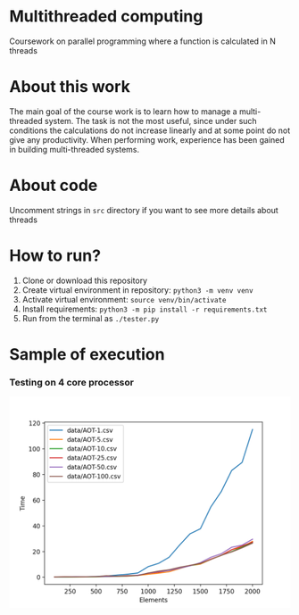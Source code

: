 # Multithreaded computing
Coursework on parallel programming where a function is calculated in N threads

# About this work
The main goal of the course work is to learn how to manage a multi-threaded system. 
The task is not the most useful, since under such conditions the calculations do not increase linearly and at some point do not give any productivity. 
When performing work, experience has been gained in building multi-threaded systems.

# About code
Uncomment strings in ```src``` directory if you want to see more details about threads

# How to run?
1. Clone or download this repository  
2. Create virtual environment in repository: ```python3 -m venv venv```  
3. Activate virtual environment: ```source venv/bin/activate```  
4. Install requirements: ```python3 -m pip install -r requirements.txt```  
5. Run from the terminal as ```./tester.py```  
# Sample of execution 
### Testing on 4 core processor
![alt-text](https://github.com/AleksandrTolstoy/multithreaded-computing/blob/master/samples/testing%20on%204%20core%20processor.png)
